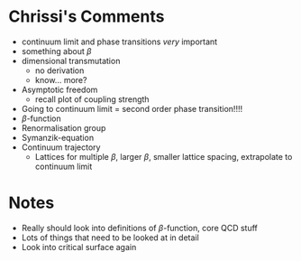 # Chrissi's Comments

- continuum limit and phase transitions _very_ important
- something about $\beta$
- dimensional transmutation
	- no derivation
	- know... more?
- Asymptotic freedom
	- recall plot of coupling strength
- Going to continuum limit = second order phase transition!!!!
- $\beta$-function
- Renormalisation group
- Symanzik-equation
- Continuum trajectory
	- Lattices for multiple $\beta$, larger $\beta$, smaller lattice spacing, extrapolate to continuum limit


# Notes

- Really should look into definitions of $\beta$-function, core QCD stuff
- Lots of things that need to be looked at in detail
- Look into critical surface again